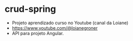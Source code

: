 # crud-spring

- Projeto aprendizado curso no Youtube (canal da Loiane)
- https://www.youtube.com/@loianegroner
- API para projeto Angular. 

